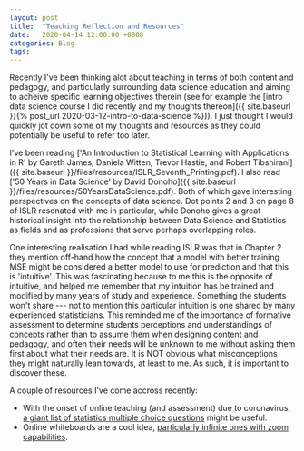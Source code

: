 ```yaml
---
layout: post
title:  "Teaching Reflection and Resources"
date:   2020-04-14 12:00:00 +0800
categories: Blog
tags:
---
```


Recently I've been thinking alot about teaching in terms of both content and pedagogy, and particularly surrounding data science education and aiming to acheive specific learning objectives therein (see for example the [intro data science course I did recently and my thoughts thereon]({{ site.baseurl }}{% post_url 2020-03-12-intro-to-data-science %})). I just thought I would quickly jot down some of my thoughts and resources as they could potentially be useful to refer too later.

I've been reading ['An Introduction to Statistical Learning with Applications in R' by Gareth James, Daniela Witten, Trevor Hastie, and Robert Tibshirani]({{ site.baseurl }}/files/resources/ISLR_Seventh_Printing.pdf). I also read ['50 Years in Data Science' by David Donoho]({{ site.baseurl }}/files/resources/50YearsDataScience.pdf). Both of which gave interesting perspectives on the concepts of data science. Dot points 2 and 3 on page 8 of ISLR resonated with me in particular, while Donoho gives a great historical insight into the relationship between Data Science and Statistics as fields and as professions that serve perhaps overlapping roles.

One interesting realisation I had while reading ISLR was that in Chapter 2 they mention off-hand how the concept that a model with better training MSE might be considered a better model to use for prediction and that this is 'intuitive'. This was fascinating because to me this is the opposite of intuitive, and helped me remember that my intuition has be trained and modified by many years of study and experience. Something the students won't share --- not to mention this particular intuition is one shared by many experienced statisticians. This reminded me of the importance of formative assessment to determine students perceptions and understandings of concepts rather than to assume them when designing content and pedagogy, and often their needs will be unknown to me without asking them first about what their needs are. It is NOT obvious what misconceptions they might naturally lean towards, at least to me. As such, it is important to discover these.

A couple of resources I've come accross recently: 
 - With the onset of online teaching (and assessment) due to coronavirus, [a giant list of statistics multiple choice questions](http://users.stat.ufl.edu/~mripol/PracticeExams2023/) might be useful.
 - Online whiteboards are a cool idea, [particularly infinite ones with zoom capabilities](https://awwapp.com/).




